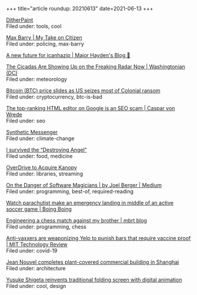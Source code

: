 +++
title="article roundup: 20210613"
date=2021-06-13
+++

[DitherPaint](https://beyondloom.com/tools/ditherpaint.html)  
Filed under: tools, cool

[Max Barry | My Take on Citizen](https://maxbarry.com/2021/05/26/news.html)  
Filed under: policing, max-barry

[A new future for icanhazip | Major Hayden's Blog 🤠](https://major.io/2021/06/06/a-new-future-for-icanhazip/)  

[The Cicadas Are Showing Up on the Freaking Radar Now | Washingtonian (DC)](https://www.washingtonian.com/2021/06/07/the-cicadas-are-showing-up-on-the-freaking-radar-now/?s=09)  
Filed under: meteorology

[Bitcoin (BTC) price slides as US seizes most of Colonial ransom](https://www.cnbc.com/2021/06/08/bitcoin-btc-price-slides-as-us-seizes-most-of-colonial-ransom.html)  
Filed under: cryptocurrency, btc-is-bad

[The top-ranking HTML editor on Google is an SEO scam | Caspar von Wrede](https://casparwre.de/blog/seo-scam/)  
Filed under: seo

[Synthetic Messenger](https://syntheticmessenger.labr.io/#about)  
Filed under: climate-change

[I survived the “Destroying Angel”](https://blog.mycology.cornell.edu/2006/11/22/i-survived-the-destroying-angel/)  
Filed under: food, medicine

[OverDrive to Acquire Kanopy](https://www.prnewswire.com/news-releases/overdrive-to-acquire-kanopy-301309234.html)  
Filed under: libraries, streaming

[On the Danger of Software Magicians | by Joel Berger | Medium](https://medium.com/@joel.a.berger/on-the-danger-of-software-magicians-fd8186b8945c)  
Filed under: programming, best-of, required-reading

[Watch parachutist make an emergency landing in middle of an active soccer game | Boing Boing](https://boingboing.net/2021/06/09/watch-parachutist-make-an-emergency-landing-in-middle-of-an-active-soccer-game.html)  

[Engineering a chess match against my brother | mbrt blog](https://blog.mbrt.dev/posts/chess-eng/)  
Filed under: programming, chess

[Anti-vaxxers are weaponizing Yelp to punish bars that require vaccine proof | MIT Technology Review](https://www.technologyreview.com/2021/06/12/1026213/anti-vaxxers-negative-yelp-google-reviews-restaurants-bars/)  
Filed under: covid-19

[Jean Nouvel completes plant-covered commercial building in Shanghai](https://www.dezeen.com/2021/06/12/jean-nouvel-henderson-cifi-tiandi-shanghai-architecture/)  
Filed under: architecture

[Yusuke Shigeta reinvents traditional folding screen with digital animation](https://www.dezeen.com/2021/06/07/japanese-folding-screen-digital-animation-video/)  
Filed under: cool, design

